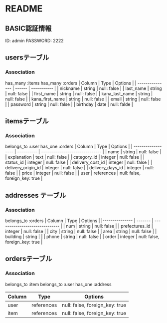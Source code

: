# README

## BASIC認証情報
ID: admin
PASSWORD: 2222


## usersテーブル
### Association
has_many :items
has_many :orders
| Column          | Type   | Options     |
| --------------- | ------ | ----------- |
| nickname        | string | null: false |
| last_name       | string | null: false |
| first_name      | string | null: false |
| kana_last_name  | string | null: false |
| kana_first_name | string | null: false |
| email           | string | null: false |
| password        | string | null: false |
| birthday        | date   | null: falde |


## itemsテーブル
### Association
belongs_to :user
has_one :orders
| Column             | Type       | Options                        |
| ------------------ | ---------- | ------------------------------ |
| name               | string     | null: false                    |
| explanation        | text       | null: false                    |
| category_id        | integer    | null: false                    |
| status_id          | integer    | null: false                    |
| delivery_cost_id   | integer    | null: false                    |
| delivery_origin_id | integer    | null: false                    |
| delivery_days_id   | integer    | null: false                    |
| price              | integer    | null: false                    |
| user               | references | null: false, foreign_key: true |



## addresses テーブル
### Association
belongs_to :orders
| Column         | Type    | Options                        |
|--------------- | ------- | ------------------------------ |
| num            | string  | null: false                    |
| prefectures_id | integer | null: false                    |
| city           | string  | null: false                    |
| area           | string  | null: false                    |
| building       | string  |                                |
| phone          | string  | null: false                    |
| order          | integer | null: false, foreign_key: true |


## ordersテーブル
### Association
belongs_to :item
belongs_to :user
has_one :address

| Column | Type       | Options                        |
| ------ | ---------- | ------------------------------ |
| user   | references | null: false, foreign_key: true |
| item   | references | null: false, foreign_key: true |